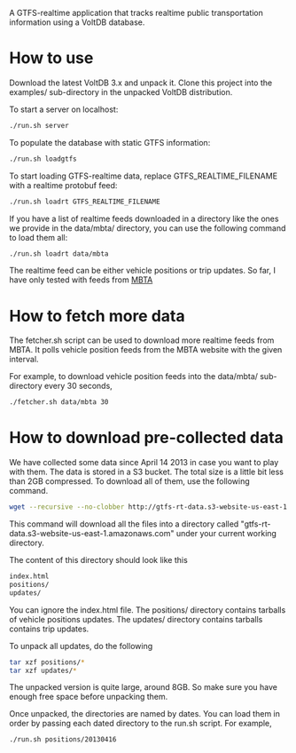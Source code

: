 A GTFS-realtime application that tracks realtime public transportation
information using a VoltDB database.

How to use
=====

Download the latest VoltDB 3.x and unpack it. Clone this project into the
examples/ sub-directory in the unpacked VoltDB distribution.

To start a server on localhost:
```bash
./run.sh server
```

To populate the database with static GTFS information:
```bash
./run.sh loadgtfs
```

To start loading GTFS-realtime data, replace GTFS_REALTIME_FILENAME with a
realtime protobuf feed:
```bash
./run.sh loadrt GTFS_REALTIME_FILENAME
```

If you have a list of realtime feeds downloaded in a directory like the ones we
provide in the data/mbta/ directory, you can use the following command to load
them all:
```bash
./run.sh loadrt data/mbta
```

The realtime feed can be either vehicle positions or trip updates. So far, I
have only tested with feeds from
[MBTA](http://www.mbta.com/rider_tools/developers/default.asp?id=22393)

How to fetch more data
=====

The fetcher.sh script can be used to download more realtime feeds from MBTA. It
polls vehicle position feeds from the MBTA website with the given interval.

For example, to download vehicle position feeds into the data/mbta/
sub-directory every 30 seconds,
```bash
./fetcher.sh data/mbta 30
```

How to download pre-collected data
=====

We have collected some data since April 14 2013 in case you want to play with
them. The data is stored in a S3 bucket. The total size is a little bit less
than 2GB compressed. To download all of them, use the following command.
```bash
wget --recursive --no-clobber http://gtfs-rt-data.s3-website-us-east-1.amazonaws.com/
```

This command will download all the files into a directory called
"gtfs-rt-data.s3-website-us-east-1.amazonaws.com" under your current working
directory.

The content of this directory should look like this
```bash
index.html
positions/
updates/
```

You can ignore the index.html file. The positions/ directory contains tarballs
of vehicle positions updates. The updates/ directory contains tarballs contains
trip updates.

To unpack all updates, do the following
```bash
tar xzf positions/*
tar xzf updates/*
```

The unpacked version is quite large, around 8GB. So make sure you have enough
free space before unpacking them.

Once unpacked, the directories are named by dates. You can load them in order by
passing each dated directory to the run.sh script. For example,
```bash
./run.sh positions/20130416
```
